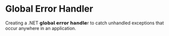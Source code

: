 # Global Error Handler

Creating a .NET 𝗴𝗹𝗼𝗯𝗮𝗹 𝗲𝗿𝗿𝗼𝗿 𝗵𝗮𝗻𝗱𝗹𝗲r to catch unhandled exceptions that occur anywhere in an application.
